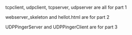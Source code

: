 tcpclient, udpclient, tcpserver, udpserver are all for part 1

webserver_skeleton and hellot.html are for part 2

UDPPingerServer and UDPPingerClient are for part 3
